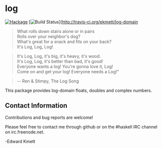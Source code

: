 log
===

[![Hackage](https://img.shields.io/hackage/v/log-domain.svg)](https://hackage.haskell.org/package/log-domain) [![Build Status](https://secure.travis-ci.org/ekmett/log-domain.png?branch=master)](http://travis-ci.org/ekmett/log-domain

> What rolls down stairs alone or in pairs  
> Rolls over your neighbor's dog?  
> What's great for a snack and fits on your back?  
> It's Log, Log, Log!  

> It's Log, Log, it's big, it's heavy, it's wood.  
> It's Log, Log, it's better than bad, it's good!  
> Everyone wants a log! You're gonna love it, Log!  
> Come on and get your log! Everyone needs a Log!"

> -- Ren & Stimpy, The Log Song

This package provides log-domain floats, doubles and complex numbers.

Contact Information
-------------------

Contributions and bug reports are welcome!

Please feel free to contact me through github or on the #haskell IRC channel on irc.freenode.net.

-Edward Kmett
